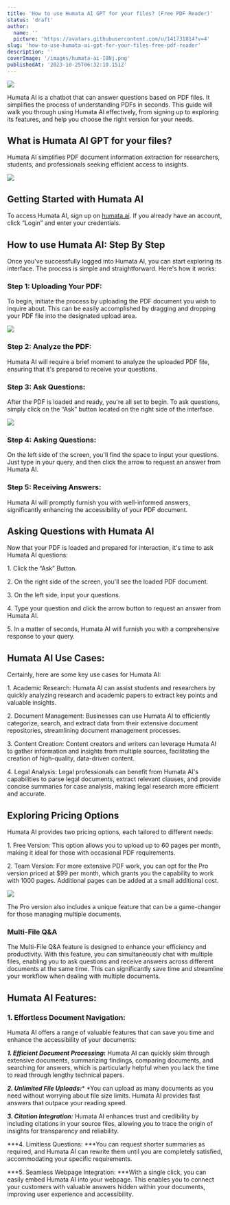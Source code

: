 ```yaml
---
title: 'How to use Humata AI GPT for your files? (Free PDF Reader)'
status: 'draft'
author:
  name: ''
  picture: 'https://avatars.githubusercontent.com/u/141731814?v=4'
slug: 'how-to-use-humata-ai-gpt-for-your-files-free-pdf-reader'
description: ''
coverImage: '/images/humata-ai-I0Nj.png'
publishedAt: '2023-10-25T06:32:10.151Z'
---
```


![](/images/humata-ai-MzND.png)

Humata AI is a chatbot that can answer questions based on PDF files. It simplifies the process of understanding PDFs in seconds. This guide will walk you through using Humata AI effectively, from signing up to exploring its features, and help you choose the right version for your needs.

## **What is Humata AI GPT for your files?**

Humata AI simplifies PDF document information extraction for researchers, students, and professionals seeking efficient access to insights.

![](/images/image-18-1024x487-U5MD.png)

## **Getting Started with Humata AI**

To access Humata AI, sign up on [humata.ai](http://humata.ai). If you already have an account, click “Login” and enter your credentials.

## **How to use Humata AI: Step By Step**

Once you've successfully logged into Humata AI, you can start exploring its interface. The process is simple and straightforward. Here's how it works:

### **Step 1: Uploading Your PDF:**

To begin, initiate the process by uploading the PDF document you wish to inquire about. This can be easily accomplished by dragging and dropping your PDF file into the designated upload area.

![](/images/humata-ai-file-upload-1024x200-UxNj.png)

### **Step 2: Analyze the PDF:**

Humata AI will require a brief moment to analyze the uploaded PDF file, ensuring that it's prepared to receive your questions.

### **Step 3: Ask Questions:**

After the PDF is loaded and ready, you're all set to begin. To ask questions, simply click on the “Ask” button located on the right side of the interface.

![](/images/humata-ai-ask-question-1024x526-g5Nj.png)

### **Step 4: Asking Questions:**

On the left side of the screen, you'll find the space to input your questions. Just type in your query, and then click the arrow to request an answer from Humata AI.

### **Step 5: Receiving Answers:**

Humata AI will promptly furnish you with well-informed answers, significantly enhancing the accessibility of your PDF document.

## **Asking Questions with Humata AI**

Now that your PDF is loaded and prepared for interaction, it's time to ask Humata AI questions:

1\. Click the “Ask” Button.

2\. On the right side of the screen, you'll see the loaded PDF document.

3\. On the left side, input your questions.

4\. Type your question and click the arrow button to request an answer from Humata AI.

5\. In a matter of seconds, Humata AI will furnish you with a comprehensive response to your query.

## **Humata AI Use Cases:**

Certainly, here are some key use cases for Humata AI:

1\. Academic Research: Humata AI can assist students and researchers by quickly analyzing research and academic papers to extract key points and valuable insights.

2\. Document Management: Businesses can use Humata AI to efficiently categorize, search, and extract data from their extensive document repositories, streamlining document management processes.

3\. Content Creation: Content creators and writers can leverage Humata AI to gather information and insights from multiple sources, facilitating the creation of high-quality, data-driven content.

4\. Legal Analysis: Legal professionals can benefit from Humata AI's capabilities to parse legal documents, extract relevant clauses, and provide concise summaries for case analysis, making legal research more efficient and accurate.

## **Exploring Pricing Options**

Humata AI provides two pricing options, each tailored to different needs:

1\. Free Version: This option allows you to upload up to 60 pages per month, making it ideal for those with occasional PDF requirements.

2\. Team Version: For more extensive PDF work, you can opt for the Pro version priced at $99 per month, which grants you the capability to work with 1000 pages. Additional pages can be added at a small additional cost.

![](/images/screenshot-2023-10-25-110030-QwNz.png)<br>

The Pro version also includes a unique feature that can be a game-changer for those managing multiple documents.

### **Multi-File Q&A**

The Multi-File Q&A feature is designed to enhance your efficiency and productivity. With this feature, you can simultaneously chat with multiple files, enabling you to ask questions and receive answers across different documents at the same time. This can significantly save time and streamline your workflow when dealing with multiple documents.

## **Humata AI Features:**

### **1\. Effortless Document Navigation:**

Humata AI offers a range of valuable features that can save you time and enhance the accessibility of your documents:

***1\. Efficient Document Processing*:** Humata AI can quickly skim through extensive documents, summarizing findings, comparing documents, and searching for answers, which is particularly helpful when you lack the time to read through lengthy technical papers.

***2\. Unlimited File Uploads:**** *You can upload as many documents as you need without worrying about file size limits. Humata AI provides fast answers that outpace your reading speed.

***3\. Citation Integration:*** Humata AI enhances trust and credibility by including citations in your source files, allowing you to trace the origin of insights for transparency and reliability.

***4\. Limitless Questions: ***You can request shorter summaries as required, and Humata AI can rewrite them until you are completely satisfied, accommodating your specific requirements.

***5\. Seamless Webpage Integration: ***With a single click, you can easily embed Humata AI into your webpage. This enables you to connect your customers with valuable answers hidden within your documents, improving user experience and accessibility.









